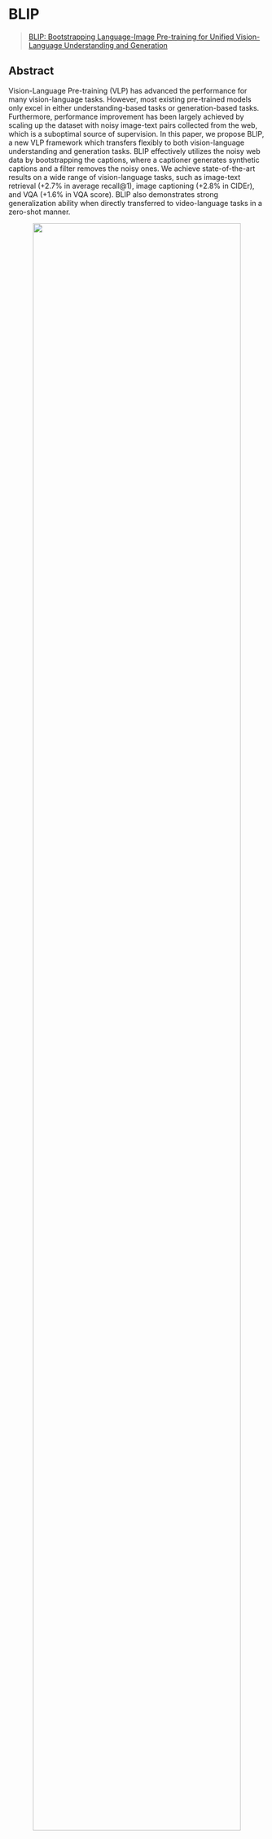 # BLIP

> [BLIP: Bootstrapping Language-Image Pre-training for Unified Vision-Language Understanding and Generation](https://arxiv.org/abs/2201.12086)

<!-- [ALGORITHM] -->

## Abstract

Vision-Language Pre-training (VLP) has advanced the performance for many vision-language tasks. However, most existing pre-trained models only excel in either understanding-based tasks or generation-based tasks. Furthermore, performance improvement has been largely achieved by scaling up the dataset with noisy image-text pairs collected from the web, which is a suboptimal source of supervision. In this paper, we propose BLIP, a new VLP framework which transfers flexibly to both vision-language understanding and generation tasks. BLIP effectively utilizes the noisy web data by bootstrapping the captions, where a captioner generates synthetic captions and a filter removes the noisy ones. We achieve state-of-the-art results on a wide range of vision-language tasks, such as image-text retrieval (+2.7% in average recall@1), image captioning (+2.8% in CIDEr), and VQA (+1.6% in VQA score). BLIP also demonstrates strong generalization ability when directly transferred to video-language tasks in a zero-shot manner.

<div align=center>
<img src="https://user-images.githubusercontent.com/26739999/236374275-94d2f94b-d9a7-4f12-b694-f15a2be00be6.png" width="90%"/>
</div>

## How to use it?

<!-- [TABS-BEGIN] -->

**Use the model**

```python
from mmpretrain import inference_model

result = inference_model('blip-base_3rdparty_caption', 'demo/cat-dog.png')
print(result)
# {'pred_caption': 'a puppy and a cat sitting on a blanket'}
```

**Test Command**

Prepare your dataset according to the [docs](https://onedl-mmpretrain.readthedocs.io/en/latest/user_guides/dataset_prepare.html#prepare-dataset).

Test:

```shell
python tools/test.py configs/blip/blip-base_8xb32_caption.py https://pub-ed9ed750ddcc469da251e2d1a2cea382.r2.dev/mmclassification/v1/blip/blip-base_3rdparty_coco-caption_20230419-a5b71af3.pth
```

<!-- [TABS-END] -->

## Models and results

### Image Caption on COCO

| Model                          | Params (M) | BLEU-4 | CIDER  |                 Config                 |                                                    Download                                                    |
| :----------------------------- | :--------: | :----: | :----: | :------------------------------------: | :------------------------------------------------------------------------------------------------------------: |
| `blip-base_3rdparty_caption`\* |   223.97   | 40.12  | 132.82 | [config](./blip-base_8xb32_caption.py) | [model](https://pub-ed9ed750ddcc469da251e2d1a2cea382.r2.dev/mmclassification/v1/blip/blip-base_3rdparty_coco-caption_20230419-a5b71af3.pth) |

### Image Caption on NoCaps

| Model                          | Params (M) | SPICE | CIDER  |                Config                 |                                                     Download                                                     |
| :----------------------------- | :--------: | :---: | :----: | :-----------------------------------: | :--------------------------------------------------------------------------------------------------------------: |
| `blip-base_3rdparty_caption`\* |   223.97   | 14.69 | 109.12 | [config](./blip-base_8xb32_nocaps.py) | [model](https://pub-ed9ed750ddcc469da251e2d1a2cea382.r2.dev/mmclassification/v1/blip/blip-base_3rdparty_coco-caption_20230419-a5b71af3.pth) |

### Image Caption on Flickr30k

| Model                          | Params (M) | SPICE | CIDER |                      Config                      |                                                Download                                                |
| :----------------------------- | :--------: | :---: | :---: | :----------------------------------------------: | :----------------------------------------------------------------------------------------------------: |
| `blip-base_3rdparty_caption`\* |   223.97   | 15.58 | 68.89 | [config](./blip-base_8xb32_caption_flickr30k.py) | [model](https://pub-ed9ed750ddcc469da251e2d1a2cea382.r2.dev/mmclassification/v1/blip/blip-base_3rdparty_coco-caption_20230419-a5b71af3.pth) |

### Visual Grounding on RefCOCO

| Model                     | Params (M) | Accuracy (testA) | Accuracy (testB) |                Config                |                                             Download                                              |
| :------------------------ | :--------: | :--------------: | :--------------: | :----------------------------------: | :-----------------------------------------------------------------------------------------------: |
| `blip-base_8xb16_refcoco` |   498.49   |      86.14       |      77.33       | [config](blip-base_8xb16_refcoco.py) | [model](https://pub-ed9ed750ddcc469da251e2d1a2cea382.r2.dev/mmclassification/v1/blip/blip-base_8xb16_refcoco_20230508-d2d10f4c.pth) \| [log](https://pub-ed9ed750ddcc469da251e2d1a2cea382.r2.dev/mmclassification/v1/blip/blip-base_8xb16_refcoco_20230508-d2d10f4c.json) |

### Visual Question Answering on VQAv2

| Model                      | Params (M) | Accuracy |               Config               |                                                          Download                                                          |
| :------------------------- | :--------: | :------: | :--------------------------------: | :------------------------------------------------------------------------------------------------------------------------: |
| `blip-base_3rdparty_vqa`\* |   361.48   |  78.20   | [config](./blip-base_8xb32_vqa.py) | [model](https://pub-ed9ed750ddcc469da251e2d1a2cea382.r2.dev/mmclassification/v1/blip/blip-base_3rdparty-capflit_vqa_20230505-81488941.pth) |

### Visual Question Answering on OK-VQA

| Model                      | Params (M) | Accuracy |                Config                |                                                         Download                                                         |
| :------------------------- | :--------: | :------: | :----------------------------------: | :----------------------------------------------------------------------------------------------------------------------: |
| `blip-base_3rdparty_vqa`\* |   361.48   |  40.59#  | [config](./blip-base_8xb32_okvqa.py) | [model](https://pub-ed9ed750ddcc469da251e2d1a2cea382.r2.dev/mmclassification/v1/blip/blip-base_3rdparty-capflit_vqa_20230505-81488941.pth) |

### Visual Question Answering on OCR-VQA

| Model                      | Params (M) | Accuracy |                Config                 |                                                        Download                                                         |
| :------------------------- | :--------: | :------: | :-----------------------------------: | :---------------------------------------------------------------------------------------------------------------------: |
| `blip-base_3rdparty_vqa`\* |   361.48   |  28.30#  | [config](./blip-base_8xb32_ocrvqa.py) | [model](https://pub-ed9ed750ddcc469da251e2d1a2cea382.r2.dev/mmclassification/v1/blip/blip-base_3rdparty-capflit_vqa_20230505-81488941.pth) |

### Image-To-Text Retrieval on COCO

| Model                            | Params (M) | Recall@1 | Recall@5 |                  Config                  |                                                Download                                                |
| :------------------------------- | :--------: | :------: | :------: | :--------------------------------------: | :----------------------------------------------------------------------------------------------------: |
| `blip-base_3rdparty_retrieval`\* |   447.49   |  82.52   |  95.34   | [config](./blip-base_8xb32_retrieval.py) | [model](https://pub-ed9ed750ddcc469da251e2d1a2cea382.r2.dev/mmclassification/v1/blip/blip-base_3rdparty_coco-retrieval_20230419-a1804d2c.pth) |

### Text-To-Image Retrieval on COCO

| Model                            | Params (M) | Recall@1 | Recall@5 |                  Config                  |                                                Download                                                |
| :------------------------------- | :--------: | :------: | :------: | :--------------------------------------: | :----------------------------------------------------------------------------------------------------: |
| `blip-base_3rdparty_retrieval`\* |   447.49   |  64.82   |  86.28   | [config](./blip-base_8xb32_retrieval.py) | [model](https://pub-ed9ed750ddcc469da251e2d1a2cea382.r2.dev/mmclassification/v1/blip/blip-base_3rdparty_coco-retrieval_20230419-a1804d2c.pth) |

### Image-To-Text Retrieval on Flickr30k

| Model                            | Params (M) | Recall@1 | Recall@5 |                       Config                       |                                           Download                                           |
| :------------------------------- | :--------: | :------: | :------: | :------------------------------------------------: | :------------------------------------------------------------------------------------------: |
| `blip-base_3rdparty_retrieval`\* |   447.49   |  95.10#  |  99.60#  | [config](./blip-base_8xb32_retrieval_flickr30k.py) | [model](https://pub-ed9ed750ddcc469da251e2d1a2cea382.r2.dev/mmclassification/v1/blip/blip-base_3rdparty_coco-retrieval_20230419-a1804d2c.pth) |

### Text-To-Image Retrieval on Flickr30k

| Model                            | Params (M) | Recall@1 | Recall@5 |                       Config                       |                                           Download                                           |
| :------------------------------- | :--------: | :------: | :------: | :------------------------------------------------: | :------------------------------------------------------------------------------------------: |
| `blip-base_3rdparty_retrieval`\* |   447.49   |  85.26#  |  96.58#  | [config](./blip-base_8xb32_retrieval_flickr30k.py) | [model](https://pub-ed9ed750ddcc469da251e2d1a2cea382.r2.dev/mmclassification/v1/blip/blip-base_3rdparty_coco-retrieval_20230419-a1804d2c.pth) |

### NLVR on NLVR2

| Model                       | Params (M) | Top-1 (%) |               Config                |                                                        Download                                                         |
| :-------------------------- | :--------: | :-------: | :---------------------------------: | :---------------------------------------------------------------------------------------------------------------------: |
| `blip-base_3rdparty_nlvr`\* |   259.37   |   82.33   | [config](./blip-base_8xb32_nlvr.py) | [model](https://pub-ed9ed750ddcc469da251e2d1a2cea382.r2.dev/mmclassification/v1/blip/blip-base_3rdparty_nlvr_20230427-3b14d33f.pth) |

*Models with * are converted from the [official repo](https://github.com/salesforce/LAVIS). The config files of these models are only for inference. We haven't reproduce the training results.*

*Results with # denote zero-shot evaluation. The corresponding model hasn't been finetuned on that dataset.*

## Citation

```bibtex
@inproceedings{li2022blip,
      title={BLIP: Bootstrapping Language-Image Pre-training for Unified Vision-Language Understanding and Generation},
      author={Junnan Li and Dongxu Li and Caiming Xiong and Steven Hoi},
      year={2022},
      booktitle={ICML},
}
```
